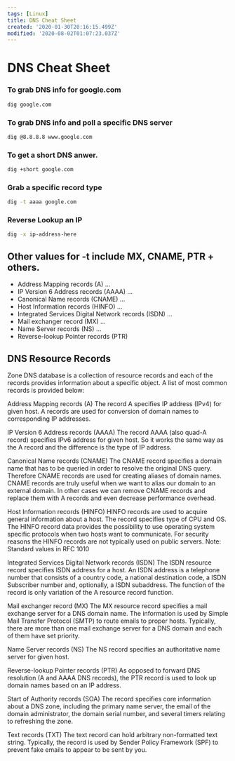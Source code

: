 ```yaml
---
tags: [Linux]
title: DNS Cheat Sheet
created: '2020-01-30T20:16:15.499Z'
modified: '2020-08-02T01:07:23.037Z'
---
```


# DNS Cheat Sheet

### To grab DNS info for google.com
```bash
dig google.com
```

### To grab DNS info and poll a specific DNS server
```bash
dig @8.8.8.8 www.google.com
```

### To get a short DNS anwer. 
```bash
dig +short google.com
```

### Grab a specific record type
```bash
dig -t aaaa google.com
```

### Reverse Lookup an IP
```bash
dig -x ip-address-here
```


## Other values for -t include MX, CNAME, PTR + others.  

* Address Mapping records (A) ...
* IP Version 6 Address records (AAAA) ...
* Canonical Name records (CNAME) ...
* Host Information records (HINFO) ...
* Integrated Services Digital Network records (ISDN) ...
* Mail exchanger record (MX) ...
* Name Server records (NS) ...
* Reverse-lookup Pointer records (PTR)


## DNS Resource Records

Zone DNS database is a collection of resource records and each of the records provides information about a specific object. A list of most common records is provided below:

Address Mapping records (A) The record A specifies IP address (IPv4) for given host. A records are used for conversion of domain names to corresponding IP addresses.

IP Version 6 Address records (AAAA) The record AAAA (also quad-A record) specifies IPv6 address for given host. So it works the same way as the A record and the difference is the type of IP address.

Canonical Name records (CNAME) The CNAME record specifies a domain name that has to be queried in order to resolve the original DNS query. Therefore CNAME records are used for creating aliases of domain names. CNAME records are truly useful when we want to alias our domain to an external domain. In other cases we can remove CNAME records and replace them with A records and even decrease performance overhead.

Host Information records (HINFO) HINFO records are used to acquire general information about a host. The record specifies type of CPU and OS. The HINFO record data provides the possibility to use operating system specific protocols when two hosts want to communicate. For security reasons the HINFO records are not typically used on public servers.
Note: Standard values in RFC 1010

Integrated Services Digital Network records (ISDN) The ISDN resource record specifies ISDN address for a host. An ISDN address is a telephone number that consists of a country code, a national destination code, a ISDN Subscriber number and, optionally, a ISDN subaddress. The function of the record is only variation of the A resource record function.

Mail exchanger record (MX) The MX resource record specifies a mail exchange server for a DNS domain name. The information is used by Simple Mail Transfer Protocol (SMTP) to route emails to proper hosts. Typically, there are more than one mail exchange server for a DNS domain and each of them have set priority.

Name Server records (NS) The NS record specifies an authoritative name server for given host.

Reverse-lookup Pointer records (PTR) As opposed to forward DNS resolution (A and AAAA DNS records), the PTR record is used to look up domain names based on an IP address.

Start of Authority records (SOA) The record specifies core information about a DNS zone, including the primary name server, the email of the domain administrator, the domain serial number, and several timers relating to refreshing the zone.

Text records (TXT) The text record can hold arbitrary non-formatted text string. Typically, the record is used by Sender Policy Framework (SPF) to prevent fake emails to appear to be sent by you.

